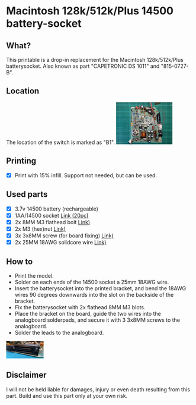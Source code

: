 # Macintosh 128k/512k/Plus 14500 battery-socket

## What?
This printable is a drop-in replacement for the Macintosh 128k/512k/Plus batterysocket.
Also known as part "CAPETRONIC DS 1011" and "815-0727-B".

## Location
The location of the switch is marked as "B1".
<img src="images/location.jpg" width="30%">

## Printing
- [x] Print with 15% infill. Support not needed, but can be used.

## Used parts
- [x] 3.7v 14500 battery (rechargeable) 
- [x] 1AA/14500 socket [Link (20pc)](https://nl.aliexpress.com/item/1005004854188605.html)
- [x] 2x 8MM M3 flathead bolt [Link)](https://nl.aliexpress.com/item/1005004086739002.html)
- [x] 2x M3 (hex)nut [Link)](https://nl.aliexpress.com/item/1005003780212966.html)
- [x] 3x 3x8MM screw (for board fixing) [Link)](https://nl.aliexpress.com/item/1005005830148342.html)
- [x] 2x 25MM 18AWG solidcore wire [Link)](https://nl.aliexpress.com/item/1005004635987651.html)

## How to
- Print the model.
- Solder on each ends of the 14500 socket a 25mm 18AWG wire.
- Insert the batterysocket into the printed bracket, and bend the 18AWG wires 90 degrees downwards into the slot on the backside of the bracket.
- Fix the batterysocket with 2x flathead 8MM M3 blots.
- Place the bracket on the board, guide the two wires into the analogboard solderpads, and secure it with 3 3x8MM screws to the analogboard.
- Solder the leads to the analogboard.

<img src="/images/front1.jpg" width="20%">

## Disclaimer
I will not be held liable for damages, injury or even death resulting from this part. Build and use this part only at your own risk.

